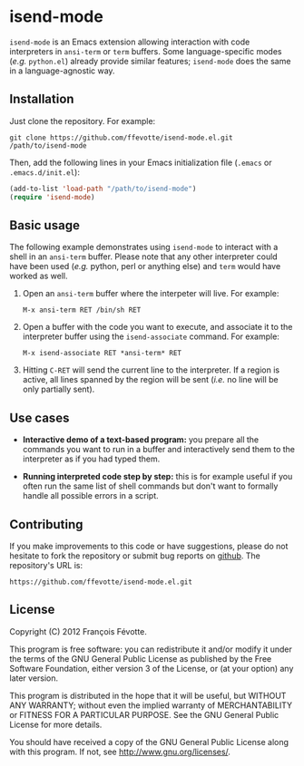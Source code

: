 # isend-mode

`isend-mode` is an Emacs extension allowing interaction with code interpreters in `ansi-term` or
`term` buffers. Some language-specific modes (*e.g.* `python.el`) already provide similar features;
`isend-mode` does the same in a language-agnostic way.


## Installation

Just clone the repository. For example:

```shell
git clone https://github.com/ffevotte/isend-mode.el.git /path/to/isend-mode
```

Then, add the following lines in your Emacs initialization file (`.emacs` or `.emacs.d/init.el`):

```lisp
(add-to-list 'load-path "/path/to/isend-mode")
(require 'isend-mode)
```


## Basic usage

The following example demonstrates using `isend-mode` to interact with a shell in an `ansi-term`
buffer. Please note that any other interpreter could have been used (*e.g.* python, perl or anything
else) and `term` would have worked as well.


1. Open an `ansi-term` buffer where the interpeter will live. For example:

   `M-x ansi-term RET /bin/sh RET`


2. Open a buffer with the code you want to execute, and associate it to the interpreter buffer using
   the `isend-associate` command. For example:
   
   `M-x isend-associate RET *ansi-term* RET`
   
   
3. Hitting `C-RET` will send the current line to the interpreter. If a region is active, all lines
   spanned by the region will be sent (*i.e.* no line will be only partially sent).


## Use cases

- **Interactive demo of a text-based program:** you prepare all the commands you want to run in a
  buffer and interactively send them to the interpreter as if you had typed them.
  
- **Running interpreted code step by step:** this is for example useful if you often run the same
  list of shell commands but don't want to formally handle all possible errors in a script.


## Contributing

If you make improvements to this code or have suggestions, please do not hesitate to fork the
repository or submit bug reports on [github](https://github.com/ffevotte/isend-mode.el). The repository's
URL is:

    https://github.com/ffevotte/isend-mode.el.git


## License

Copyright (C) 2012 François Févotte.

This program is free software: you can redistribute it and/or modify it under the terms of the GNU
General Public License as published by the Free Software Foundation, either version 3 of the
License, or (at your option) any later version.

This program is distributed in the hope that it will be useful, but WITHOUT ANY WARRANTY; without
even the implied warranty of MERCHANTABILITY or FITNESS FOR A PARTICULAR PURPOSE.  See the GNU
General Public License for more details.

You should have received a copy of the GNU General Public License along with this program.  If not,
see <http://www.gnu.org/licenses/>.
